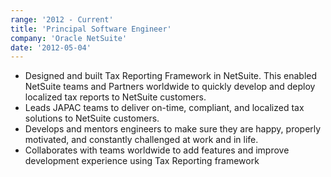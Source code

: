 ```yaml
---
range: '2012 - Current'
title: 'Principal Software Engineer'
company: 'Oracle NetSuite'
date: '2012-05-04'
---
```


- Designed and built Tax Reporting Framework in NetSuite. This enabled NetSuite teams and Partners worldwide to quickly develop and deploy localized tax reports to NetSuite customers.
- Leads JAPAC teams to deliver on-time, compliant, and localized tax solutions to NetSuite customers.
- Develops and mentors engineers to make sure they are happy, properly motivated, and constantly challenged at work and in life.
- Collaborates with teams worldwide to add features and improve development experience using Tax Reporting framework
